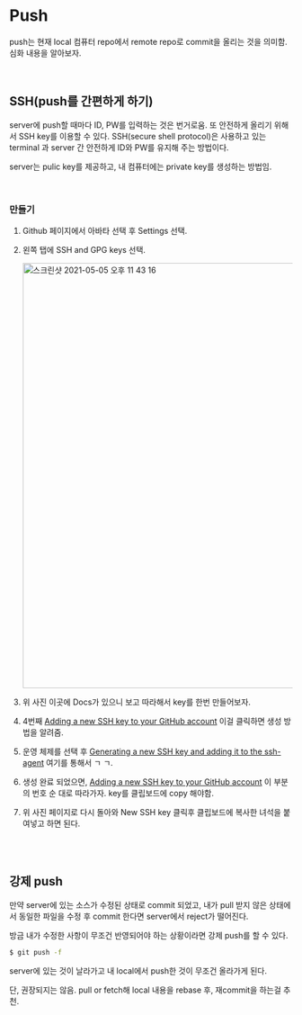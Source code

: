 # Push

push는 현재 local 컴퓨터 repo에서 remote repo로 commit을 올리는 것을 의미함. 심화 내용을 알아보자.

<br/>

## SSH(push를 간편하게 하기)

server에 push할 때마다 ID, PW를 입력하는 것은 번거로움. 또 안전하게 올리기 위해서 SSH key를 이용할 수 있다. SSH(secure shell protocol)은 사용하고 있는 terminal 과 server 간 안전하게 ID와 PW를 유지해 주는 방법이다.

server는 pulic key를 제공하고, 내 컴퓨터에는 private key를 생성하는 방법임.

<br/>

### 만들기

1. Github 페이지에서 아바타 선택 후 Settings 선택.
2. 왼쪽 탭에 SSH and GPG keys 선택.

   <img width="756" alt="스크린샷 2021-05-05 오후 11 43 16" src="https://user-images.githubusercontent.com/59427983/117159998-b8937480-adfb-11eb-8b22-c1ba9641a44f.png">

3. 위 사진 이곳에 Docs가 있으니 보고 따라해서 key를 한번 만들어보자.
4. 4번째 [Adding a new SSH key to your GitHub account](https://docs.github.com/en/github/authenticating-to-github/adding-a-new-ssh-key-to-your-github-account) 이걸 클릭하면 생성 방법을 알려줌.
5. 운영 체제를 선택 후 [Generating a new SSH key and adding it to the ssh-agent](https://docs.github.com/en/github/authenticating-to-github/generating-a-new-ssh-key-and-adding-it-to-the-ssh-agent) 여기를 통해서 ㄱ ㄱ.
6. 생성 완료 되었으면, [Adding a new SSH key to your GitHub account](https://docs.github.com/en/github/authenticating-to-github/adding-a-new-ssh-key-to-your-github-account) 이 부분의 번호 순 대로 따라가자. key를 클립보드에 copy 해야함.
7. 위 사진 페이지로 다시 돌아와 New SSH key 클릭후 클립보드에 복사한 녀석을 붙여넣고 하면 된다.

<br/>

<br/>

## 강제 push

만약 server에 있는 소스가 수정된 상태로 commit 되었고, 내가 pull 받지 않은 상태에서 동일한 파일을 수정 후 commit 한다면 server에서 reject가 떨어진다.

방금 내가 수정한 사항이 무조건 반영되어야 하는 상황이라면 강제 push를 할 수 있다.

```sh
$ git push -f
```

server에 있는 것이 날라가고 내 local에서 push한 것이 무조건 올라가게 된다.

단, 권장되지는 않음. pull or fetch해 local 내용을 rebase 후, 재commit을 하는걸 추천.
